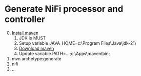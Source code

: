 
# Generate NiFi processor and controller

0. [Install maven](https://maven.apache.org/install.html)
   1. JDK is MUST
   2. Setup variable JAVA_HOME=c:\Program Files\Java\jdk-21\
   3. [Download maven](https://maven.apache.org/download.cgi)
   4. Update variable PATH=...;c:\Apps\maven\bin;
1. mvn archetype:generate
2. nifi
3. ...